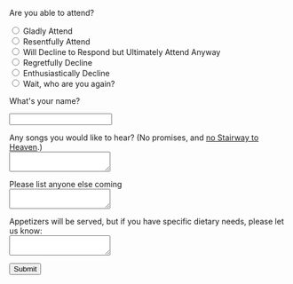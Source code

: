 <form action="/rsvp" method="post" id="rsvp-form">
	<p>Are you able to attend?</p>
	<div id="choices" class="group">
		<div>
			<label><input type="radio" value="glad" name="status">&nbsp;Gladly Attend</label><br />
			<label><input type="radio" value="resent" name="status">&nbsp;Resentfully Attend</label><br />
			<label><input type="radio" value="nobutyes" name="status">&nbsp;Will Decline to Respond but Ultimately Attend Anyway</label><br />
		</div>
		<div>
			<label><input type="radio" value="regret" name="status">&nbsp;Regretfully Decline</label><br />
			<label><input type="radio" value="decline" name="status">&nbsp;Enthusiastically Decline</label><br />
			<label><input type="radio" value="who" name="status">&nbsp;Wait, who are you again?</label><br />
		</div>
	</div>
	<p>What's your name?</p>
	<p><input type="text" name="name"></p>
	<p>
		<label>
			Any songs you would like to hear? (No promises, and <a href="https://www.youtube.com/watch?v=RD1KqbDdmuE">no Stairway to Heaven</a>.)<br />
			<textarea name="songs"></textarea>
		</label>
	</p>
	<p>
		<label>
			Please list anyone else coming<br />
			<textarea name="partylist"></textarea>
		</label>
	</p>
	<p>
		<label>
			Appetizers will be served, but if you have specific dietary needs, please let us know:<br />
			<textarea name="diet"></textarea>
		</label>
	</p>
	<p>
		<button type="submit">Submit</button>
	</p>
</form>